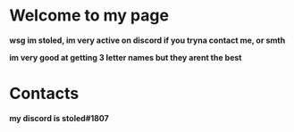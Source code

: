 # Welcome to my page

**wsg im stoled, im very active on discord if you tryna contact me, or smth**

**im very good at getting 3 letter names but  they arent the best**


# Contacts


**my discord is stoled#1807**
